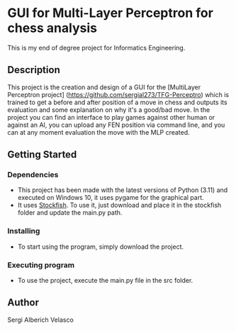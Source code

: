 # GUI for Multi-Layer Perceptron for chess analysis

This is my end of degree project for Informatics Engineering.

## Description

This project is the creation and design of a GUI for the [MultiLayer Perceptron project] (https://github.com/sergial273/TFG-Perceptro) which is trained to get a before and after position of a move in chess and outputs its evaluation and some explanation on why it's a good/bad move.
In the project you can find an interface to play games against other human or against an AI, you can upload any FEN position via command line, and you can at any moment evaluation the move with the MLP created.

## Getting Started

### Dependencies

* This project has been made with the latest versions of Python (3.11) and executed on Windows 10, it uses pygame for the graphical part.
* It uses [Stockfish](https://github.com/official-stockfish/Stockfish). To use it, just download and place it in the stockfish folder and update the main.py path.

### Installing

* To start using the program, simply download the project.

### Executing program

* To use the project, execute the main.py file in the src folder.

## Author

Sergi Alberich Velasco